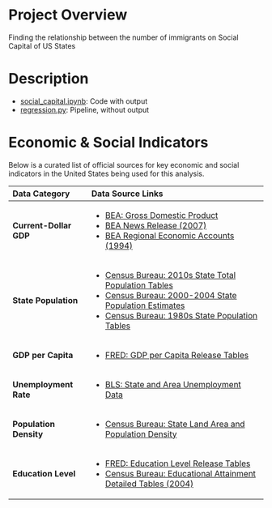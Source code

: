 # Project Overview
Finding the relationship between the number of immigrants on Social Capital of US States

# Description
- [social_capital.ipynb](social_capital.ipynb): Code with output
- [regression.py](regression.py): Pipeline, without output

# Economic & Social Indicators

Below is a curated list of official sources for key economic and social indicators in the United States being used for this analysis. 

| Data Category | Data Source Links |
| :--- | :--- |
| **Current-Dollar GDP** | <ul> <li> [BEA: Gross Domestic Product](https://www.bea.gov/) </li> <li> [BEA News Release (2007)](https://www.bea.gov/news/2007/gross-domestic-product-state-advance-2006-estimates-and-revised-2003-2005) </li> <li> [BEA Regional Economic Accounts (1994)](https://apps.bea.gov/scb/pdf/regional/gsp/1994/0894rea.pdf?_gl=1*pqy0bs*_ga*MTI0MTk1MjM4MC4xNzQwNTE2OTYy*_ga_J4698JNNFT*MTc0MDUxNjk2Mi4xLjEuMTc0MDUxODQ5MC40Ny4wLjA.) </li> </ul> |
| **State Population** | <ul> <li> [Census Bureau: 2010s State Total Population Tables](https://www.census.gov/data/tables/time-series/demo/popest/2010s-state-total.html) </li> <li> [Census Bureau: 2000-2004 State Population Estimates](https://www2.census.gov/programs-surveys/popest/tables/2000-2004/state/totals/nst-est2004-01.pdf) </li> <li> [Census Bureau: 1980s State Population Tables](https://www.census.gov/data/tables/time-series/demo/popest/1980s-state.html) </li> </ul> |
| **GDP per Capita** | <ul> <li> [FRED: GDP per Capita Release Tables](https://fred.stlouisfed.org/release/tables?rid=110&eid=257197&od=1986-01-01) </li> </ul> |
| **Unemployment Rate** | <ul> <li> [BLS: State and Area Unemployment Data](https://www.bls.gov/lau/staadata.txt) </li> </ul> |
| **Population Density** | <ul> <li> [Census Bureau: State Land Area and Population Density](https://www.census.gov/geographies/reference-files/2010/geo/state-area.html) </li> </ul> |
| **Education Level** | <ul> <li> [FRED: Education Level Release Tables](https://fred.stlouisfed.org/release/tables?rid=330&eid=391444&od=2018-01-01) </li> <li> [Census Bureau: Educational Attainment Detailed Tables (2004)](https://www.census.gov/data/tables/2004/demo/educational-attainment/cps-detailed-tables.html) </li> </ul> |
